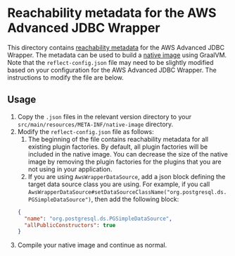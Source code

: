 # Reachability metadata for the AWS Advanced JDBC Wrapper

This directory contains [reachability metadata](https://www.graalvm.org/jdk21/reference-manual/native-image/metadata/) for the AWS Advanced JDBC Wrapper. The metadata can be used to build a [native image](https://www.graalvm.org/jdk21/reference-manual/native-image/) using GraalVM. Note that the `reflect-config.json` file may need to be slightly modified based on your configuration for the AWS Advanced JDBC Wrapper. The instructions to modify the file are below.

## Usage
1. Copy the `.json` files in the relevant version directory to your `src/main/resources/META-INF/native-image` directory.
2. Modify the `reflect-config.json` file as follows:
   1. The beginning of the file contains reachability metadata for all existing plugin factories. By default, all plugin factories will be included in the native image. You can decrease the size of the native image by removing the plugin factories for the plugins that you are not using in your application.
   2. If you are using `AwsWrapperDataSource`, add a json block defining the target data source class you are using. For example, if you call `AwsWrapperDataSource#setDataSourceClassName("org.postgresql.ds.PGSimpleDataSource")`, then add the following block:
    ```json
    {
      "name": "org.postgresql.ds.PGSimpleDataSource",
      "allPublicConstructors": true
    }
    ```
3. Compile your native image and continue as normal.
